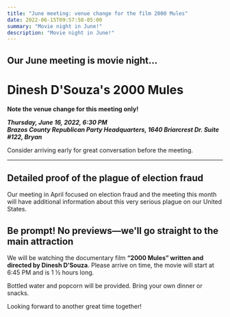 ```yaml
---
title: "June meeting: venue change for the film 2000 Mules"
date: 2022-06-15T09:57:58-05:00
summary: "Movie night in June!"
description: "Movie night in June!"
---
```


## Our June meeting is movie night...

# Dinesh D'Souza's 2000 Mules

**Note the venue change for this meeting only!**  

**_Thursday, June 16, 2022, 6:30 PM_**  
**_<strong><span class="hilite">Brazos County Republican Party Headquarters</span></strong>, 1640 Briarcrest Dr. Suite #122, Bryan_**

Consider arriving early for great conversation before the meeting.  

---

## Detailed proof of the plague of election fraud

Our meeting in April focused on election fraud and the meeting this month will have additional information about this very serious plague on our United States.  
 
## Be prompt! No previews&mdash;we'll go straight to the main attraction

We will be watching the documentary film **“2000 Mules” written and directed by Dinesh D’Souza**. Please arrive on time, the movie will start at 6:45 PM and is 1 ½ hours long.  

Bottled water and popcorn will be provided. Bring your own dinner or snacks.  

Looking forward to another great time together!